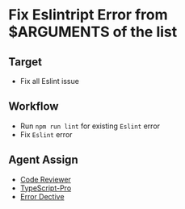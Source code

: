 # Fix Eslintript Error from $ARGUMENTS of the list

## Target
- Fix all Eslint issue

## Workflow
- Run `npm run lint` for existing `Eslint` error
- Fix `Eslint` error

## Agent Assign
- [Code Reviewer](../agents/code-reviewer.md)
- [TypeScript-Pro](../agents/typescript-pro.md)
- [Error Dective](../agents/error-detective.md)